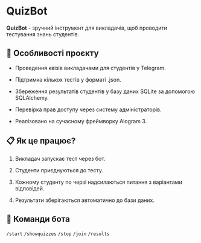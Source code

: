 # QuizBot

**QuizBot** - зручний інструмент для викладачів, щоб проводити тестування знань студентів.


## 🚀 Особливості проєкту

- Проведення квізів викладачами для студентів у Telegram.

- Підтримка кількох тестів у форматі .json.

- Збереження результатів студентів у базу даних SQLite за допомогою SQLAlchemy.

- Перевірка прав доступу через систему адміністраторів.

- Реалізовано на сучасному фреймворку Aiogram 3.


## 📋 Як це працює?

1. Викладач запускає тест через бот.

2. Студенти приєднуються до тесту.

3. Кожному студенту по черзі надсилаються питання з варіантами відповідей.

4. Результати зберігаються автоматично до бази даних.


## 📖 Команди бота

`/start`
`/showquizzes`
`/stop`
`/join`
`/results`
